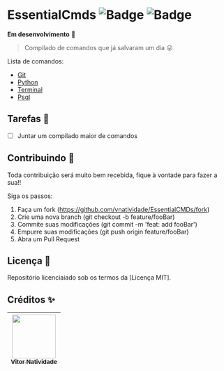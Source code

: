 EssentialCmds ![Badge](https://img.shields.io/github/license/V-Natividade/EssentialCMDs) ![Badge](https://img.shields.io/date/1617215649)
=============

**Em desenvolvimento** 🚧

> Compilado de comandos que já salvaram um dia 😜

Lista de comandos:

- [Git](GIT.md)
- [Python](PYTHON.md)
- [Terminal](TERMINAL.md)
- [Psql](PSQL.md)

## Tarefas 📝

- [ ] Juntar um compilado maior de comandos

## Contribuindo 🎉

Toda contribuição será muito bem recebida, fique à vontade para fazer a sua!!

Siga os passos:

1. Faça um fork (https://github.com/vnatividade/EssentialCMDs/fork)
2. Crie uma nova branch (git checkout -b feature/fooBar)
4. Commite suas modificações (git commit -m 'feat: add fooBar')
5. Empurre suas modificações (git push origin feature/fooBar)
6. Abra um Pull Request

## Licença 📖

Repositório licenciaiado sob os termos da [Licença MIT].

## Créditos ✨

[<img src="https://avatars.githubusercontent.com/u/70488078?v=4" width=100> <br> <sub> Vitor Natividade </sub>](https://github.com/vnatividade) |
| :---: |